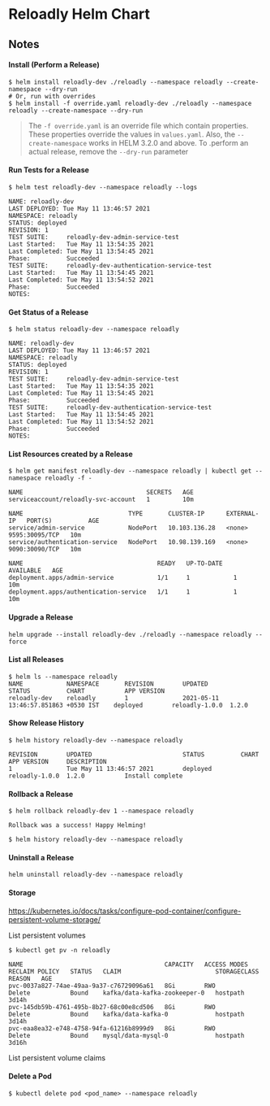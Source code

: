 # Reloadly Helm Chart

## Notes

#### Install (Perform a Release)

``` 
$ helm install reloadly-dev ./reloadly --namespace reloadly --create-namespace --dry-run
# Or, run with overrides
$ helm install -f override.yaml reloadly-dev ./reloadly --namespace reloadly --create-namespace --dry-run
```

> The `-f override.yaml` is an override file which contain properties. These properties override the values in
`values.yaml`. Also, the `--create-namespace` works in HELM 3.2.0 and above. To .perform an actual release, remove the `--dry-run` parameter

#### Run Tests for a Release

``` 
$ helm test reloadly-dev --namespace reloadly --logs

NAME: reloadly-dev
LAST DEPLOYED: Tue May 11 13:46:57 2021
NAMESPACE: reloadly
STATUS: deployed
REVISION: 1
TEST SUITE:     reloadly-dev-admin-service-test
Last Started:   Tue May 11 13:54:35 2021
Last Completed: Tue May 11 13:54:45 2021
Phase:          Succeeded
TEST SUITE:     reloadly-dev-authentication-service-test
Last Started:   Tue May 11 13:54:45 2021
Last Completed: Tue May 11 13:54:52 2021
Phase:          Succeeded
NOTES:

```

#### Get Status of a Release

``` 
$ helm status reloadly-dev --namespace reloadly

NAME: reloadly-dev
LAST DEPLOYED: Tue May 11 13:46:57 2021
NAMESPACE: reloadly
STATUS: deployed
REVISION: 1
TEST SUITE:     reloadly-dev-admin-service-test
Last Started:   Tue May 11 13:54:35 2021
Last Completed: Tue May 11 13:54:45 2021
Phase:          Succeeded
TEST SUITE:     reloadly-dev-authentication-service-test
Last Started:   Tue May 11 13:54:45 2021
Last Completed: Tue May 11 13:54:52 2021
Phase:          Succeeded
NOTES:

```

#### List Resources created by a Release

``` 
$ helm get manifest reloadly-dev --namespace reloadly | kubectl get --namespace reloadly -f -

NAME                                  SECRETS   AGE
serviceaccount/reloadly-svc-account   1         10m

NAME                             TYPE       CLUSTER-IP      EXTERNAL-IP   PORT(S)          AGE
service/admin-service            NodePort   10.103.136.28   <none>        9595:30095/TCP   10m
service/authentication-service   NodePort   10.98.139.169   <none>        9090:30090/TCP   10m

NAME                                     READY   UP-TO-DATE   AVAILABLE   AGE
deployment.apps/admin-service            1/1     1            1           10m
deployment.apps/authentication-service   1/1     1            1           10m
```

#### Upgrade a Release

``` 
helm upgrade --install reloadly-dev ./reloadly --namespace reloadly --force
```

#### List all Releases

``` 
$ helm ls --namespace reloadly
NAME            NAMESPACE       REVISION        UPDATED                                 STATUS          CHART           APP VERSION
reloadly-dev    reloadly        1               2021-05-11 13:46:57.851863 +0530 IST    deployed        reloadly-1.0.0  1.2.0 
```

#### Show Release History

``` 
$ helm history reloadly-dev --namespace reloadly

REVISION        UPDATED                         STATUS          CHART           APP VERSION     DESCRIPTION     
1               Tue May 11 13:46:57 2021        deployed        reloadly-1.0.0  1.2.0           Install complete

```

#### Rollback a Release

``` 
$ helm rollback reloadly-dev 1 --namespace reloadly 

Rollback was a success! Happy Helming!

$ helm history reloadly-dev --namespace reloadly
```

#### Uninstall a Release

``` 
helm uninstall reloadly-dev --namespace reloadly
```

#### Storage

https://kubernetes.io/docs/tasks/configure-pod-container/configure-persistent-volume-storage/

List persistent volumes

``` 
$ kubectl get pv -n reloadly

NAME                                       CAPACITY   ACCESS MODES   RECLAIM POLICY   STATUS   CLAIM                          STORAGECLASS   REASON   AGE
pvc-0037a827-74ae-49aa-9a37-c76729096a61   8Gi        RWO            Delete           Bound    kafka/data-kafka-zookeeper-0   hostpath                3d14h
pvc-145db59b-4761-495b-8b27-68c00e8cd506   8Gi        RWO            Delete           Bound    kafka/data-kafka-0             hostpath                3d14h
pvc-eaa8ea32-e748-4758-94fa-61216b8999d9   8Gi        RWO            Delete           Bound    mysql/data-mysql-0             hostpath                3d16h

```

List persistent volume claims

#### Delete a Pod

``` 
$ kubectl delete pod <pod_name> --namespace reloadly
```